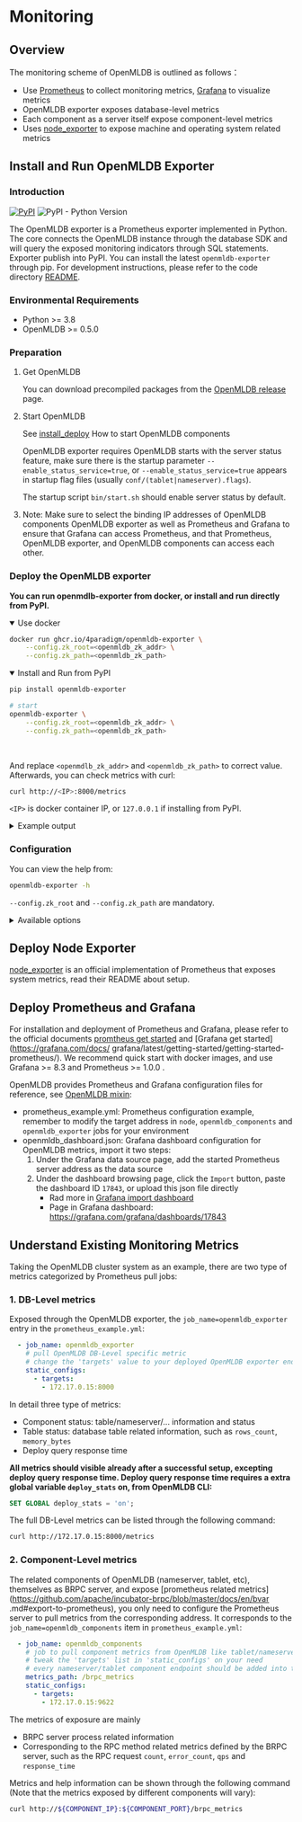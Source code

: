# Monitoring

## Overview


The monitoring scheme of OpenMLDB is outlined as follows：

- Use [Prometheus](https://prometheus.io) to collect monitoring metrics, [Grafana](https://grafana.com/oss/grafana/) to visualize metrics
- OpenMLDB exporter exposes database-level metrics
- Each component as a server itself expose component-level metrics
- Uses [node_exporter](https://github.com/prometheus/node_exporter) to expose machine and operating system related metrics

## Install and Run OpenMLDB Exporter

### Introduction

[![PyPI](https://img.shields.io/pypi/v/openmldb-exporter?label=openmldb-exporter)](https://pypi.org/project/openmldb-exporter/)
![PyPI - Python Version](https://img.shields.io/pypi/pyversions/openmldb-exporter?style=flat-square)

The OpenMLDB exporter is a Prometheus exporter implemented in Python. The core connects the OpenMLDB instance through the database SDK and will query the exposed monitoring indicators through SQL statements. Exporter publish into PyPI. You can install the latest `openmldb-exporter` through pip. For development instructions, please refer to the code directory [README](https://github.com/4paradigm/openmldb-exporter).


### Environmental Requirements

- Python >= 3.8
- OpenMLDB >= 0.5.0

### Preparation

1. Get OpenMLDB

   You can download precompiled packages from the [OpenMLDB release](https://github.com/4paradigm/OpenMLDB/releases) page. 

2. Start OpenMLDB

    See [install_deploy](../deploy/install_deploy.md) How to start OpenMLDB components

    OpenMLDB exporter requires OpenMLDB starts with the server status feature, make sure there is the startup parameter `--enable_status_service=true`, or `--enable_status_service=true` appears in startup flag files (usually `conf/(tablet|nameserver).flags`).

   The startup script `bin/start.sh` should enable server status by default.
   
3. Note: Make sure to select the binding IP addresses of OpenMLDB components OpenMLDB exporter as well as Prometheus and Grafana to ensure that Grafana can access Prometheus, and that Prometheus, OpenMLDB exporter, and OpenMLDB components can access each other.


### Deploy the OpenMLDB exporter

**You can run openmdlb-exporter from docker, or install and run directly from PyPI.**

<details open=true><summary>Use docker</summary>

```sh
docker run ghcr.io/4paradigm/openmldb-exporter \
    --config.zk_root=<openmldb_zk_addr> \
    --config.zk_path=<openmldb_zk_path>
```

</details>

<details open=true><summary>Install and Run from PyPI</summary>

```sh
pip install openmldb-exporter

# start
openmldb-exporter \
    --config.zk_root=<openmldb_zk_addr> \
    --config.zk_path=<openmldb_zk_path>
```
</details></br>

And replace `<openmdlb_zk_addr>` and `<openmldb_zk_path>` to correct value. Afterwards, you can check metrics with curl:

```sh
curl http://<IP>:8000/metrics
```
`<IP>` is docker container IP, or `127.0.0.1` if installing from PyPI.

<details><summary>Example output</summary>

```sh
# HELP openmldb_connected_seconds_total duration for a component conncted time in seconds                              
# TYPE openmldb_connected_seconds_total counter                                                                        
openmldb_connected_seconds_total{endpoint="172.17.0.15:9520",role="tablet"} 208834.70900011063                         
openmldb_connected_seconds_total{endpoint="172.17.0.15:9521",role="tablet"} 208834.70700001717                         
openmldb_connected_seconds_total{endpoint="172.17.0.15:9522",role="tablet"} 208834.71399998665                         
openmldb_connected_seconds_total{endpoint="172.17.0.15:9622",role="nameserver"} 208833.70000004768                     
openmldb_connected_seconds_total{endpoint="172.17.0.15:9623",role="nameserver"} 208831.70900011063                     
openmldb_connected_seconds_total{endpoint="172.17.0.15:9624",role="nameserver"} 208829.7230000496                      
# HELP openmldb_connected_seconds_created duration for a component conncted time in seconds                            
# TYPE openmldb_connected_seconds_created gauge                                                                        
openmldb_connected_seconds_created{endpoint="172.17.0.15:9520",role="tablet"} 1.6501813860467942e+09                   
openmldb_connected_seconds_created{endpoint="172.17.0.15:9521",role="tablet"} 1.6501813860495396e+09                   
openmldb_connected_seconds_created{endpoint="172.17.0.15:9522",role="tablet"} 1.650181386050323e+09                    
openmldb_connected_seconds_created{endpoint="172.17.0.15:9622",role="nameserver"} 1.6501813860512116e+09               
openmldb_connected_seconds_created{endpoint="172.17.0.15:9623",role="nameserver"} 1.650181386051238e+09                
openmldb_connected_seconds_created{endpoint="172.17.0.15:9624",role="nameserver"} 1.6501813860512598e+09               
```

</details>

### Configuration

You can view the help from:
```sh
openmldb-exporter -h
```
`--config.zk_root` and `--config.zk_path` are mandatory.

<details><summary>Available options</summary>

```
usage: openmldb-exporter [-h] [--log.level LOG.LEVEL] [--web.listen-address WEB.LISTEN_ADDRESS]
                        [--web.telemetry-path WEB.TELEMETRY_PATH] [--config.zk_root CONFIG.ZK_ROOT]
                        [--config.zk_path CONFIG.ZK_PATH] [--config.interval CONFIG.INTERVAL]

OpenMLDB exporter

optional arguments:
 -h, --help            show this help message and exit
 --log.level LOG.LEVEL
                       config log level, default WARN
 --web.listen-address WEB.LISTEN_ADDRESS
                       process listen port, default 8000
 --web.telemetry-path WEB.TELEMETRY_PATH
                       Path under which to expose metrics, default metrics
 --config.zk_root CONFIG.ZK_ROOT
                       endpoint to zookeeper, default 127.0.0.1:6181
 --config.zk_path CONFIG.ZK_PATH
                       root path in zookeeper for OpenMLDB, default /
 --config.interval CONFIG.INTERVAL
                       interval in seconds to pull metrics periodically, default 30.0
```

</details>

## Deploy Node Exporter

[node_exporter](https://github.com/prometheus/node_exporter) is an official implementation of Prometheus that exposes system metrics, read their README about setup.

## Deploy Prometheus and Grafana

For installation and deployment of Prometheus and Grafana, please refer to the official documents [promtheus get started](https://prometheus.io/docs/prometheus/latest/getting_started/) and [Grafana get started](https://grafana.com/docs/ grafana/latest/getting-started/getting-started-prometheus/). We recommend quick start with docker images, and use Grafana >= 8.3 and Prometheus >= 1.0.0 .

OpenMLDB provides Prometheus and Grafana configuration files for reference, see [OpenMLDB mixin](https://github.com/4paradigm/openmldb-exporter/tree/main/openmldb_mixin):

- prometheus_example.yml: Prometheus configuration example, remember to modify the target address in `node`, `openmldb_components` and `openmldb_exporter` jobs for your environment
- openmldb_dashboard.json: Grafana dashboard configuration for OpenMLDB metrics, import it two steps:
   1. Under the Grafana data source page, add the started Prometheus server address as the data source
   2. Under the dashboard browsing page, click the `Import` button, paste the dashboard ID `17843`, or upload this json file directly
      - Rad more in [Grafana import dashboard](https://grafana.com/docs/grafana/latest/dashboards/manage-dashboards/#import-a-dashboard)
      - Page in Grafana dashboard: https://grafana.com/grafana/dashboards/17843

## Understand Existing Monitoring Metrics

Taking the OpenMLDB cluster system as an example, there are two type of metrics categorized by Prometheus pull jobs:

### 1. DB-Level metrics

Exposed through the OpenMLDB exporter, the `job_name=openmldb_exporter` entry in the `prometheus_example.yml`:

   ```yaml
     - job_name: openmldb_exporter
       # pull OpenMLDB DB-Level specific metric
       # change the 'targets' value to your deployed OpenMLDB exporter endpoint
       static_configs:
         - targets:
           - 172.17.0.15:8000
   ```

   In detail three type of metrics:

   - Component status: table/nameserver/... information and status
   - Table status: database table related information, such as `rows_count`, `memory_bytes`
   - Deploy query response time

   **All metrics should visible already after a successful setup, excepting deploy query response time. Deploy query response time requires a extra global variable `deploy_stats` on, from OpenMLDB CLI:**

   ```sql
   SET GLOBAL deploy_stats = 'on';
   ```

   The full DB-Level metrics can be listed through the following command:

   ```bash
   curl http://172.17.0.15:8000/metrics
   ```

### 2. Component-Level metrics

The related components of OpenMLDB (nameserver, tablet, etc), themselves as BRPC server, and expose [prometheus related metrics](https://github.com/apache/incubator-brpc/blob/master/docs/en/bvar .md#export-to-prometheus), you only need to configure the Prometheus server to pull metrics from the corresponding address. It corresponds to the `job_name=openmldb_components` item in `prometheus_example.yml`:

   ```yaml
     - job_name: openmldb_components
       # job to pull component metrics from OpenMLDB like tablet/nameserver
       # tweak the 'targets' list in 'static_configs' on your need
       # every nameserver/tablet component endpoint should be added into targets
       metrics_path: /brpc_metrics
       static_configs:
         - targets:
           - 172.17.0.15:9622
   ```

   The metrics of exposure are mainly

   - BRPC server process related information
   - Corresponding to the RPC method related metrics defined by the BRPC server, such as the RPC request `count`, `error_count`, `qps` and `response_time`

   Metrics and help information can be shown through the following command (Note that the metrics exposed by different components will vary):

   ```bash
   curl http://${COMPONENT_IP}:${COMPONENT_PORT}/brpc_metrics
   ```
